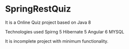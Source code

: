 # SpringRestQuiz
It is a Online Quiz project based on Java 8

Technologies used
Spirng 5
Hibernate 5
Angular 6
MYSQL

 It is incomplete project with minimum functionality.
 
